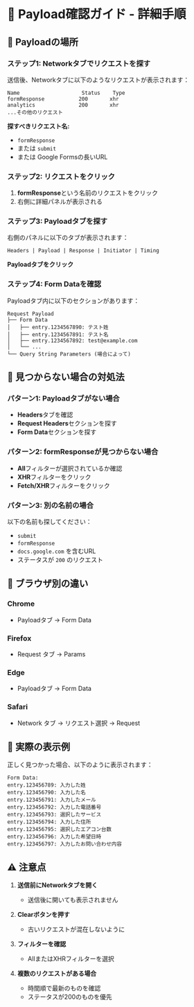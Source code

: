 # 📍 Payload確認ガイド - 詳細手順

## 🎯 Payloadの場所

### ステップ1: Networkタブでリクエストを探す

送信後、Networkタブに以下のようなリクエストが表示されます：

```
Name                    Status    Type
formResponse           200       xhr
analytics              200       xhr
...その他のリクエスト
```

**探すべきリクエスト名:**
- `formResponse` 
- または `submit` 
- または Google Formsの長いURL

### ステップ2: リクエストをクリック

1. **formResponse**という名前のリクエストをクリック
2. 右側に詳細パネルが表示される

### ステップ3: Payloadタブを探す

右側のパネルに以下のタブが表示されます：

```
Headers | Payload | Response | Initiator | Timing
```

**Payloadタブをクリック**

### ステップ4: Form Dataを確認

Payloadタブ内に以下のセクションがあります：

```
Request Payload
├── Form Data
│   ├── entry.1234567890: テスト姓
│   ├── entry.1234567891: テスト名
│   ├── entry.1234567892: test@example.com
│   └── ...
└── Query String Parameters (場合によって)
```

## 🔧 見つからない場合の対処法

### パターン1: Payloadタブがない場合
- **Headers**タブを確認
- **Request Headers**セクションを探す
- **Form Data**セクションを探す

### パターン2: formResponseが見つからない場合
- **All**フィルターが選択されているか確認
- **XHR**フィルターをクリック
- **Fetch/XHR**フィルターをクリック

### パターン3: 別の名前の場合
以下の名前も探してください：
- `submit`
- `formResponse`
- `docs.google.com` を含むURL
- ステータスが `200` のリクエスト

## 📱 ブラウザ別の違い

### Chrome
- Payloadタブ → Form Data

### Firefox  
- Request タブ → Params

### Edge
- Payloadタブ → Form Data

### Safari
- Network タブ → リクエスト選択 → Request

## 🎯 実際の表示例

正しく見つかった場合、以下のように表示されます：

```
Form Data:
entry.123456789: 入力した姓
entry.123456790: 入力した名
entry.123456791: 入力したメール
entry.123456792: 入力した電話番号
entry.123456793: 選択したサービス
entry.123456794: 入力した住所
entry.123456795: 選択したエアコン台数
entry.123456796: 入力した希望日時
entry.123456797: 入力したお問い合わせ内容
```

## ⚠️ 注意点

1. **送信前にNetworkタブを開く**
   - 送信後に開いても表示されません

2. **Clearボタンを押す**
   - 古いリクエストが混在しないように

3. **フィルターを確認**
   - AllまたはXHRフィルターを選択

4. **複数のリクエストがある場合**
   - 時間順で最新のものを確認
   - ステータスが200のものを優先 